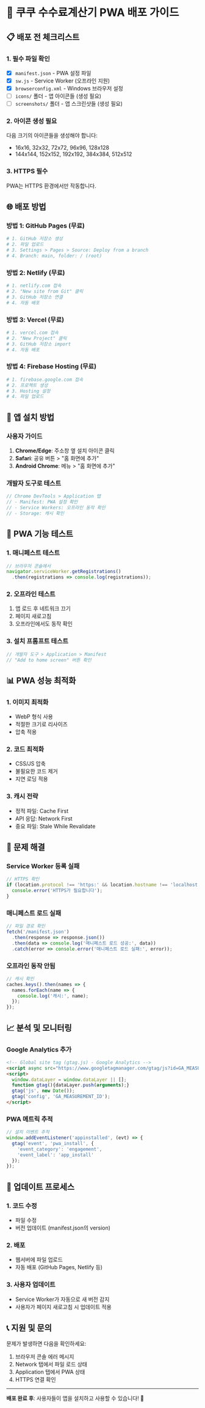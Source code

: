 # 🚀 쿠쿠 수수료계산기 PWA 배포 가이드

## 📋 배포 전 체크리스트

### 1. 필수 파일 확인
- [x] `manifest.json` - PWA 설정 파일
- [x] `sw.js` - Service Worker (오프라인 지원)
- [x] `browserconfig.xml` - Windows 브라우저 설정
- [ ] `icons/` 폴더 - 앱 아이콘들 (생성 필요)
- [ ] `screenshots/` 폴더 - 앱 스크린샷들 (생성 필요)

### 2. 아이콘 생성 필요
다음 크기의 아이콘들을 생성해야 합니다:
- 16x16, 32x32, 72x72, 96x96, 128x128
- 144x144, 152x152, 192x192, 384x384, 512x512

### 3. HTTPS 필수
PWA는 HTTPS 환경에서만 작동합니다.

## 🌐 배포 방법

### 방법 1: GitHub Pages (무료)
```bash
# 1. GitHub 저장소 생성
# 2. 파일 업로드
# 3. Settings > Pages > Source: Deploy from a branch
# 4. Branch: main, folder: / (root)
```

### 방법 2: Netlify (무료)
```bash
# 1. netlify.com 접속
# 2. "New site from Git" 클릭
# 3. GitHub 저장소 연결
# 4. 자동 배포
```

### 방법 3: Vercel (무료)
```bash
# 1. vercel.com 접속
# 2. "New Project" 클릭
# 3. GitHub 저장소 import
# 4. 자동 배포
```

### 방법 4: Firebase Hosting (무료)
```bash
# 1. firebase.google.com 접속
# 2. 프로젝트 생성
# 3. Hosting 설정
# 4. 파일 업로드
```

## 📱 앱 설치 방법

### 사용자 가이드
1. **Chrome/Edge**: 주소창 옆 설치 아이콘 클릭
2. **Safari**: 공유 버튼 > "홈 화면에 추가"
3. **Android Chrome**: 메뉴 > "홈 화면에 추가"

### 개발자 도구로 테스트
```javascript
// Chrome DevTools > Application 탭
// - Manifest: PWA 설정 확인
// - Service Workers: 오프라인 동작 확인
// - Storage: 캐시 확인
```

## 🔧 PWA 기능 테스트

### 1. 매니페스트 테스트
```javascript
// 브라우저 콘솔에서
navigator.serviceWorker.getRegistrations()
  .then(registrations => console.log(registrations));
```

### 2. 오프라인 테스트
1. 앱 로드 후 네트워크 끄기
2. 페이지 새로고침
3. 오프라인에서도 동작 확인

### 3. 설치 프롬프트 테스트
```javascript
// 개발자 도구 > Application > Manifest
// "Add to home screen" 버튼 확인
```

## 📊 PWA 성능 최적화

### 1. 이미지 최적화
- WebP 형식 사용
- 적절한 크기로 리사이즈
- 압축 적용

### 2. 코드 최적화
- CSS/JS 압축
- 불필요한 코드 제거
- 지연 로딩 적용

### 3. 캐시 전략
- 정적 파일: Cache First
- API 응답: Network First
- 중요 파일: Stale While Revalidate

## 🚨 문제 해결

### Service Worker 등록 실패
```javascript
// HTTPS 확인
if (location.protocol !== 'https:' && location.hostname !== 'localhost') {
  console.error('HTTPS가 필요합니다');
}
```

### 매니페스트 로드 실패
```javascript
// 파일 경로 확인
fetch('/manifest.json')
  .then(response => response.json())
  .then(data => console.log('매니페스트 로드 성공:', data))
  .catch(error => console.error('매니페스트 로드 실패:', error));
```

### 오프라인 동작 안됨
```javascript
// 캐시 확인
caches.keys().then(names => {
  names.forEach(name => {
    console.log('캐시:', name);
  });
});
```

## 📈 분석 및 모니터링

### Google Analytics 추가
```html
<!-- Global site tag (gtag.js) - Google Analytics -->
<script async src="https://www.googletagmanager.com/gtag/js?id=GA_MEASUREMENT_ID"></script>
<script>
  window.dataLayer = window.dataLayer || [];
  function gtag(){dataLayer.push(arguments);}
  gtag('js', new Date());
  gtag('config', 'GA_MEASUREMENT_ID');
</script>
```

### PWA 메트릭 추적
```javascript
// 설치 이벤트 추적
window.addEventListener('appinstalled', (evt) => {
  gtag('event', 'pwa_install', {
    'event_category': 'engagement',
    'event_label': 'app_install'
  });
});
```

## 🔄 업데이트 프로세스

### 1. 코드 수정
- 파일 수정
- 버전 업데이트 (manifest.json의 version)

### 2. 배포
- 웹서버에 파일 업로드
- 자동 배포 (GitHub Pages, Netlify 등)

### 3. 사용자 업데이트
- Service Worker가 자동으로 새 버전 감지
- 사용자가 페이지 새로고침 시 업데이트 적용

## 📞 지원 및 문의

문제가 발생하면 다음을 확인하세요:
1. 브라우저 콘솔 에러 메시지
2. Network 탭에서 파일 로드 상태
3. Application 탭에서 PWA 상태
4. HTTPS 연결 확인

---

**배포 완료 후**: 사용자들이 앱을 설치하고 사용할 수 있습니다! 🎉 